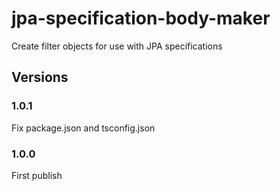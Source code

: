 # jpa-specification-body-maker
Create filter objects for use with JPA specifications

## Versions

### 1.0.1
Fix package.json and tsconfig.json

### 1.0.0
First publish
